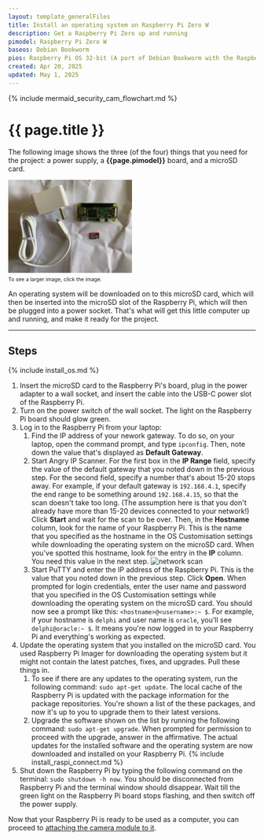 ```yaml
---
layout: template_generalFiles
title: Install an operating system on Raspberry Pi Zero W
description: Get a Raspberry Pi Zero up and running
pimodel: Raspberry Pi Zero W
baseos: Debian Bookworm
pios: Raspberry Pi OS 32-bit (A port of Debian Bookworm with the Raspberry Pi Desktop)
created: Apr 20, 2025
updated: May 1, 2025
---
```


{% include mermaid_security_cam_flowchart.md %}

# {{ page.title }}

The following image shows the three (of the four) things that you need for the project: a power supply, a **{{page.pimodel}}** board, and a microSD card.  

<a href = "../images/pi_zero.jpeg"><img src = "../images/pi_zero.jpeg" width="50%" /></a><br/>
<span style="font-size:75%;">To see a larger image, click the image.</span>

An operating system will be downloaded on to this microSD card, which will then be inserted into the microSD slot of the Raspberry Pi, which will then be plugged into a power socket. That's what will get this little computer up and running, and make it ready for the project.

<hr/>

## Steps

{% include install_os.md %}
1.  Insert the microSD card to the Raspberry Pi's board, plug in the power adapter to a wall socket, and insert the cable into the USB-C power slot of the Raspberry Pi.
1.  Turn on the power switch of the wall socket. The light on the Raspberry Pi board should glow green.
1.  Log in to the Raspberry Pi from your laptop:
    1.  Find the IP address of your nework gateway. To do so, on your laptop, open the command prompt, and type `ipconfig`. Then, note down the value that's displayed as **Default Gateway**.
    1.  Start Angry IP Scanner. For the first box in the **IP Range** field, specify the value of the default gateway that you noted down in the previous step. For the second field, specify a number that's about 15-20 stops away. For example, if your default gateway is `192.168.4.1`, specify the end range to be something around `192.168.4.15`, so that the scan doesn't take too long. (The assumption here is that you don't already have more than 15-20 devices connected to your network!) Click **Start** and wait for the scan to be over. Then, in the **Hostname** column, look for the name of your Raspberry Pi. This is the name that you specified as the hostname in the OS Customisation settings while downloading the operating system on the microSD card. When you've spotted this hostname, look for the entry in the **IP** column. You need this value in the next step. ![network scan](ip_scanner.png)
	1.  Start PuTTY and enter the IP address of the Raspberry Pi. This is the value that you noted down in the previous step. Click **Open**. When prompted for login credentials, enter the user name and password that you specified in the OS Customisation settings while downloading the operating system on the microSD card. You should now see a prompt like this: `<hostname>@<username>:~ $`. For example, if your hostname is `delphi` and user name is `oracle`, you'll see `delphi@oracle:~ $`. It means you're now logged in to your Raspberry Pi and everything's working as expected.
1.  Update the operating system that you installed on the microSD card. You used Raspberry Pi Imager for downloading the operating system but it might not contain the latest patches, fixes, and upgrades. Pull these things in.
    1.  To see if there are any updates to the operating system, run the following command: `sudo apt-get update`. The local cache of the Raspberry Pi is updated with the package information for the package repositories. You're shown a list of the these packages, and now it's up to you to upgrade them to their latest versions.
    1.  Upgrade the software shown on the list by running the following command: `sudo apt-get upgrade`. When prompted for permission to proceed with the upgrade, answer in the affirmative. The actual updates for the installed software and the operating system are now downloaded and installed on your Raspberry Pi.	
{% include install_raspi_connect.md %} 
1.  Shut down the Raspberry Pi by typing the following command on the terminal: `sudo shutdown -h now`. You should be disconnected from Raspberry Pi and the terminal window should disappear.  Wait till the green light on the Raspberry Pi board stops flashing, and then switch off the power supply.

Now that your Raspberry Pi is ready to be used as a computer, you can proceed to [attaching the camera module to it](pi_zero_attach_camera3.md).

